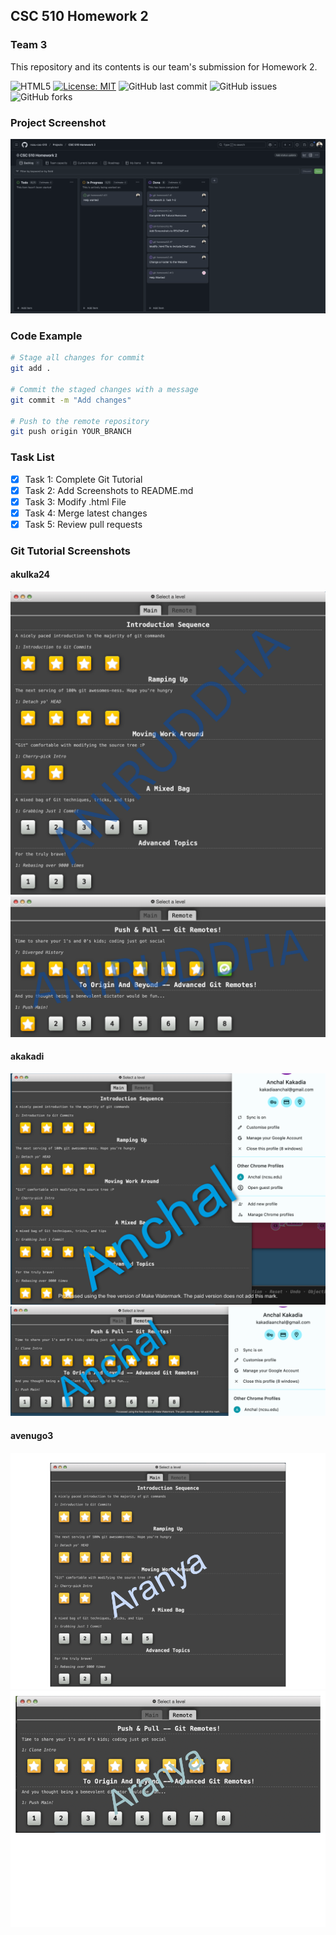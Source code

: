 ## CSC 510 Homework 2

### Team 3

This repository and its contents is our team's submission for Homework 2. 

![HTML5](https://img.shields.io/badge/html5-%23E34F26.svg?style=for-the-badge&logo=html5&logoColor=white) 
[![License: MIT](https://img.shields.io/badge/License-MIT-yellow.svg)](https://opensource.org/licenses/MIT)
![GitHub last commit](https://img.shields.io/github/last-commit/ncsu-csc-510/git-homework2)
![GitHub issues](https://img.shields.io/github/issues/ncsu-csc-510/git-homework2)
![GitHub forks](https://img.shields.io/github/forks/ncsu-csc-510/git-homework2)

### Project Screenshot

<img src="https://github.com/ncsu-csc-510/git-homework2/blob/main/img/ProjectSS.png"/>


### Code Example 

```sh
# Stage all changes for commit
git add .

# Commit the staged changes with a message
git commit -m "Add changes"

# Push to the remote repository
git push origin YOUR_BRANCH
```

### Task List

- [x] Task 1: Complete Git Tutorial
- [x] Task 2: Add Screenshots to README.md
- [x] Task 3: Modify .html File
- [x] Task 4: Merge latest changes
- [x] Task 5: Review pull requests

### Git Tutorial Screenshots

#### akulka24

<img src="https://github.com/ncsu-csc-510/git-homework2/blob/akulka24/img/screenshot1.png"/>

<img src="https://github.com/ncsu-csc-510/git-homework2/blob/akulka24/img/screenshot2.png"/>

#### akakadi

<img src="https://github.com/ncsu-csc-510/git-homework2/blob/main/img/Main_SS.png"/>

<img src="https://github.com/ncsu-csc-510/git-homework2/blob/main/img/Remote_SS.png"/>

#### avenugo3

<img src="https://github.com/ncsu-csc-510/git-homework2/blob/main/img/Screenshot%202.png"/>

<img src="https://github.com/ncsu-csc-510/git-homework2/blob/main/img/Screenshot%201.png"/>